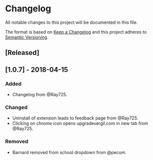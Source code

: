 # Changelog
All notable changes to this project will be documented in this file.

The format is based on [Keep a Changelog](http://keepachangelog.com/en/1.0.0/)
and this project adheres to [Semantic Versioning](http://semver.org/spec/v2.0.0.html).

## [Released]

## [1.0.7] - 2018-04-15
### Added
- Changelog from @Ray725.

### Changed
- Uninstall of extension leads to feedback page from @Ray725.
- Clicking on chrome icon opens upgradevergil.com in new tab from @Ray725.

### Removed
- Barnard removed from school dropdown from @pecom.

